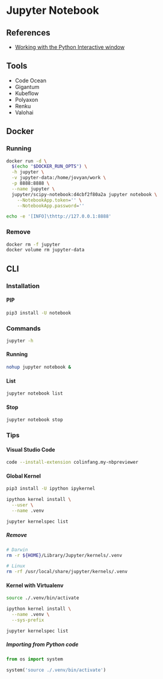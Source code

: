 # Jupyter Notebook

## References

- [Working with the Python Interactive window](https://code.visualstudio.com/docs/python/jupyter-support-py)

## Tools

- Code Ocean
- Gigantum
- Kubeflow
- Polyaxon
- Renku
- Valohai

<!-- https://github.com/SwissDataScienceCenter/r10e-ds-py/blob/master/notebooks/02-Tools.ipynb -->

## Docker

### Running

```sh
docker run -d \
  $(echo "$DOCKER_RUN_OPTS") \
  -h jupyter \
  -v jupyter-data:/home/jovyan/work \
  -p 8888:8888 \
  --name jupyter \
  jupyter/scipy-notebook:d4cbf2f80a2a jupyter notebook \
    --NotebookApp.token='' \
    --NotebookApp.password=''
```

```sh
echo -e '[INFO]\thttp://127.0.0.1:8888'
```

### Remove

```sh
docker rm -f jupyter
docker volume rm jupyter-data
```

## CLI

### Installation

#### PIP

```sh
pip3 install -U notebook
```

### Commands

```sh
jupyter -h
```

#### Running

```sh
nohup jupyter notebook &
```

#### List

```sh
jupyter notebook list
```

#### Stop

```sh
jupyter notebook stop
```

### Tips

#### Visual Studio Code

```sh
code --install-extension colinfang.my-nbpreviewer
```

#### Global Kernel

```sh
pip3 install -U ipython ipykernel
```

```sh
ipython kernel install \
  --user \
  --name .venv
```

```sh
jupyter kernelspec list
```

##### Remove

```sh
# Darwin
rm -r ${HOME}/Library/Jupyter/kernels/.venv

# Linux
rm -rf /usr/local/share/jupyter/kernels/.venv
```

#### Kernel with Virtualenv

```sh
source ./.venv/bin/activate
```

```sh
ipython kernel install \
  --name .venv \
  --sys-prefix
```

```sh
jupyter kernelspec list
```

##### Importing from Python code

```py
from os import system

system('source ./.venv/bin/activate')
```
